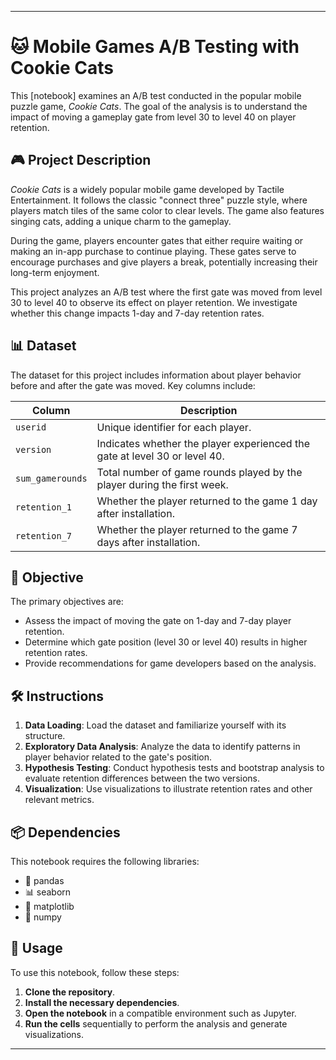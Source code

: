 
---

# 🐱 Mobile Games A/B Testing with Cookie Cats

This [notebook] examines an A/B test conducted in the popular mobile puzzle game, *Cookie Cats*. The goal of the analysis is to understand the impact of moving a gameplay gate from level 30 to level 40 on player retention.

## 🎮 Project Description

*Cookie Cats* is a widely popular mobile game developed by Tactile Entertainment. It follows the classic "connect three" puzzle style, where players match tiles of the same color to clear levels. The game also features singing cats, adding a unique charm to the gameplay.

During the game, players encounter gates that either require waiting or making an in-app purchase to continue playing. These gates serve to encourage purchases and give players a break, potentially increasing their long-term enjoyment.

This project analyzes an A/B test where the first gate was moved from level 30 to level 40 to observe its effect on player retention. We investigate whether this change impacts 1-day and 7-day retention rates.

## 📊 Dataset

The dataset for this project includes information about player behavior before and after the gate was moved. Key columns include:

| Column             | Description                                                                                  |
|--------------------|----------------------------------------------------------------------------------------------|
| `userid`           | Unique identifier for each player.                                                           |
| `version`          | Indicates whether the player experienced the gate at level 30 or level 40.                   |
| `sum_gamerounds`   | Total number of game rounds played by the player during the first week.                      |
| `retention_1`      | Whether the player returned to the game 1 day after installation.                            |
| `retention_7`      | Whether the player returned to the game 7 days after installation.                           |

## 🎯 Objective

The primary objectives are:

- Assess the impact of moving the gate on 1-day and 7-day player retention.
- Determine which gate position (level 30 or level 40) results in higher retention rates.
- Provide recommendations for game developers based on the analysis.

## 🛠️ Instructions

1. **Data Loading**: Load the dataset and familiarize yourself with its structure.
2. **Exploratory Data Analysis**: Analyze the data to identify patterns in player behavior related to the gate's position.
3. **Hypothesis Testing**: Conduct hypothesis tests and bootstrap analysis to evaluate retention differences between the two versions.
4. **Visualization**: Use visualizations to illustrate retention rates and other relevant metrics.

## 📦 Dependencies

This notebook requires the following libraries:

- 🐼 pandas
- 📊 seaborn
- 🎨 matplotlib
- 🔢 numpy

## 🚀 Usage

To use this notebook, follow these steps:

1. **Clone the repository**.
2. **Install the necessary dependencies**.
3. **Open the notebook** in a compatible environment such as Jupyter.
4. **Run the cells** sequentially to perform the analysis and generate visualizations.

---

